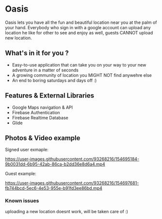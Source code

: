 # Oasis

Oasis lets you have all the  fun and beautiful location near you at the palm of your hand.
Everybody who sign in with a google account can upload any location he like for other to see and enjoy as well, guests CANNOT upload new location.

## What's in it for you ?
* Easy-to-use application that can take you on your way to your new adventure in a matter of seconds
* A growing community of location you MIGHT NOT find anywehre else
* An end to boring saturdays and days off :)

## Features & External Libraries
* Google Maps navigation & API
* Firebase Authentication
* Firebase Realtime Database
* Glide



## Photos & Video example

Signed user exmaple:

https://user-images.githubusercontent.com/93268216/154695184-9b0031dd-6b95-42ab-86ca-b2dd36e8d6a4.mp4

Guest example:

https://user-images.githubusercontent.com/93268216/154697681-fb744bcd-5ec6-4e53-955e-b91fd3ee86bd.mp4

### Known issues
uploading a new location doesnt work, will be taken care of :)

